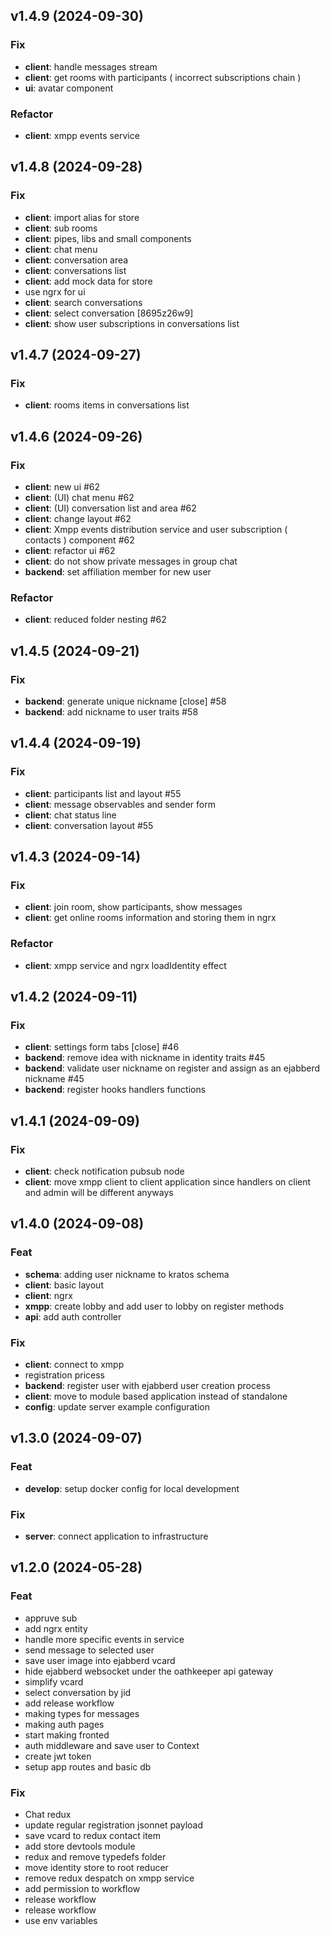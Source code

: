 ## v1.4.9 (2024-09-30)

### Fix

- **client**: handle messages stream
- **client**: get rooms with participants ( incorrect subscriptions chain )
- **ui**: avatar component

### Refactor

- **client**: xmpp events service

## v1.4.8 (2024-09-28)

### Fix

- **client**: import alias for store
- **client**: sub rooms
- **client**: pipes, libs and small components
- **client**: chat menu
- **client**: conversation area
- **client**: conversations list
- **client**: add mock data for store
- use ngrx for ui
- **client**: search conversations
- **client**: select conversation [8695z26w9]
- **client**: show user subscriptions in conversations list

## v1.4.7 (2024-09-27)

### Fix

- **client**: rooms items in conversations list

## v1.4.6 (2024-09-26)

### Fix

- **client**: new ui #62
- **client**: (UI) chat menu #62
- **client**: (UI) conversation list and area #62
- **client**: change layout #62
- **client**: Xmpp events distribution service and user subscription ( contacts ) component #62
- **client**: refactor ui #62
- **client**: do not show private messages in group chat
- **backend**: set affiliation member for new user

### Refactor

- **client**: reduced folder nesting #62

## v1.4.5 (2024-09-21)

### Fix

- **backend**: generate unique nickname [close] #58
- **backend**: add nickname to user traits #58

## v1.4.4 (2024-09-19)

### Fix

- **client**: participants list and layout #55
- **client**: message observables and sender form
- **client**: chat status line
- **client**: conversation layout #55

## v1.4.3 (2024-09-14)

### Fix

- **client**: join room, show participants, show messages
- **client**: get online rooms information and storing them in ngrx

### Refactor

- **client**: xmpp service and ngrx loadIdentity effect

## v1.4.2 (2024-09-11)

### Fix

- **client**: settings form tabs [close] #46
- **backend**: remove idea with nickname in identity traits #45
- **backend**: validate user nickname on register and assign as an ejabberd nickname #45
- **backend**: register hooks handlers functions

## v1.4.1 (2024-09-09)

### Fix

- **client**: check notification pubsub node
- **client**: move xmpp client to client application since handlers on client and admin will be different anyways

## v1.4.0 (2024-09-08)

### Feat

- **schema**: adding user nickname to kratos schema
- **client**: basic layout
- **client**: ngrx
- **xmpp**: create lobby and add user to lobby on register methods
- **api**: add auth controller

### Fix

- **client**: connect to xmpp
- registration pricess
- **backend**: register user with ejabberd user creation process
- **client**: move to module based application instead of standalone
- **config**: update server example configuration

## v1.3.0 (2024-09-07)

### Feat

- **develop**: setup docker config for local development

### Fix

- **server**: connect application to infrastructure

## v1.2.0 (2024-05-28)

### Feat

- appruve sub
- add ngrx entity
- handle more specific events in service
- send message to selected user
- save user image into ejabberd vcard
- hide ejabberd websocket under the oathkeeper api gateway
- simplify vcard
- select conversation by jid
- add release workflow
- making types for messages
- making auth pages
- start making fronted
- auth middleware and save user to Context
- create jwt token
- setup app routes and basic db

### Fix

- Chat redux
- update regular registration jsonnet payload
- save vcard to redux contact item
- add store devtools module
- redux and remove typedefs folder
- move identity store to root reducer
- remove redux despatch on xmpp service
- add permission to workflow
- release workflow
- release workflow
- use env variables
